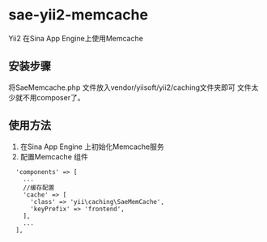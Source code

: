 # sae-yii2-memcache
Yii2 在Sina App Engine上使用Memcache
## 安装步骤
将SaeMemcache.php 文件放入vendor/yiisoft/yii2/caching文件夹即可
文件太少就不用composer了。
## 使用方法
1. 在Sina App Engine 上初始化Memcache服务
2. 配置Memcache 组件
```
  'components' => [
    ...
    //缓存配置
    'cache' => [
      'class' => 'yii\caching\SaeMemCache',
      'keyPrefix' => 'frontend',
    ],
    ...
  ],
```  
